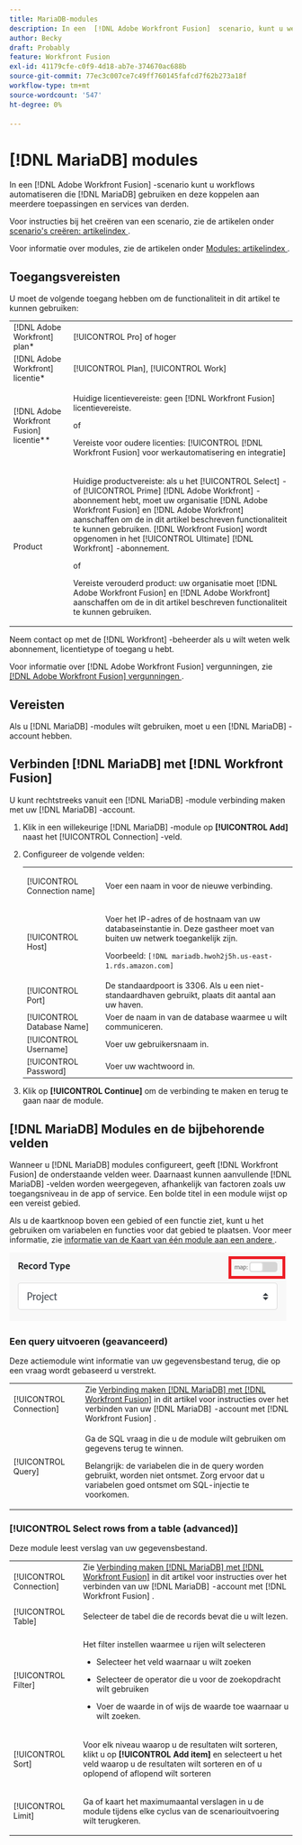 ```yaml
---
title: MariaDB-modules
description: In een  [!DNL Adobe Workfront Fusion]  scenario, kunt u werkschema's automatiseren die  [!DNL MariaDB] gebruiken, evenals het met veelvoudige derdetoepassingen en de diensten verbinden.
author: Becky
draft: Probably
feature: Workfront Fusion
exl-id: 41179cfe-c0f9-4d18-ab7e-374670ac688b
source-git-commit: 77ec3c007ce7c49ff760145fafcd7f62b273a18f
workflow-type: tm+mt
source-wordcount: '547'
ht-degree: 0%

---
```


# [!DNL MariaDB] modules

In een [!DNL Adobe Workfront Fusion] -scenario kunt u workflows automatiseren die [!DNL MariaDB] gebruiken en deze koppelen aan meerdere toepassingen en services van derden.

Voor instructies bij het creëren van een scenario, zie de artikelen onder [ scenario&#39;s creëren: artikelindex ](/help/workfront-fusion/create-scenarios/create-scenarios-toc.md).

Voor informatie over modules, zie de artikelen onder [ Modules: artikelindex ](/help/workfront-fusion/references/modules/modules-toc.md).

## Toegangsvereisten

U moet de volgende toegang hebben om de functionaliteit in dit artikel te kunnen gebruiken:

<table style="table-layout:auto"> 
 <col> 
 <col> 
 <tbody> 
  <tr> 
   <td role="rowheader">[!DNL Adobe Workfront] plan*</td>
  <td> <p>[!UICONTROL Pro] of hoger</p> </td>
  </tr> 
  <tr data-mc-conditions=""> 
   <td role="rowheader">[!DNL Adobe Workfront] licentie*</td>
   <td> <p>[!UICONTROL Plan], [!UICONTROL Work]</p> </td> 
  </tr> 
  <tr> 
   <td role="rowheader">[!DNL Adobe Workfront Fusion] licentie**</td> 
   <td>
   <p>Huidige licentievereiste: geen [!DNL Workfront Fusion] licentievereiste.</p>
   <p>of</p>
   <p>Vereiste voor oudere licenties: [!UICONTROL [!DNL Workfront Fusion] voor werkautomatisering en integratie] </p>
   </td> 
  </tr> 
  <tr> 
   <td role="rowheader">Product</td> 
   <td>
   <p>Huidige productvereiste: als u het [!UICONTROL Select] - of [!UICONTROL Prime] [!DNL Adobe Workfront] -abonnement hebt, moet uw organisatie [!DNL Adobe Workfront Fusion] en [!DNL Adobe Workfront] aanschaffen om de in dit artikel beschreven functionaliteit te kunnen gebruiken. [!DNL Workfront Fusion] wordt opgenomen in het [!UICONTROL Ultimate] [!DNL Workfront] -abonnement.</p>
   <p>of</p>
   <p>Vereiste verouderd product: uw organisatie moet [!DNL Adobe Workfront Fusion] en [!DNL Adobe Workfront] aanschaffen om de in dit artikel beschreven functionaliteit te kunnen gebruiken.</p>
   </td> 
  </tr> 
 </tbody> 
</table>

Neem contact op met de [!DNL Workfront] -beheerder als u wilt weten welk abonnement, licentietype of toegang u hebt.

Voor informatie over [!DNL Adobe Workfront Fusion] vergunningen, zie [[!DNL Adobe Workfront Fusion]  vergunningen ](/help/workfront-fusion/set-up-and-manage-workfront-fusion/licensing-operations-overview/license-automation-vs-integration.md).

## Vereisten

Als u [!DNL MariaDB] -modules wilt gebruiken, moet u een [!DNL MariaDB] -account hebben.

## Verbinden [!DNL MariaDB] met [!DNL Workfront Fusion]

U kunt rechtstreeks vanuit een [!DNL MariaDB] -module verbinding maken met uw [!DNL MariaDB] -account.

1. Klik in een willekeurige [!DNL MariaDB] -module op **[!UICONTROL Add]** naast het [!UICONTROL Connection] -veld.
1. Configureer de volgende velden:

   <table style="table-layout:auto"> 
    <col> 
    <col> 
    <tbody> 
     <tr> 
      <td role="rowheader"> <p>[!UICONTROL Connection name]</p> </td> 
      <td> <p>Voer een naam in voor de nieuwe verbinding.</p> </td> 
     </tr> 
     <tr> 
      <td role="rowheader">[!UICONTROL Host]</td> 
      <td> <p>Voer het IP-adres of de hostnaam van uw databaseinstantie in. Deze gastheer moet van buiten uw netwerk toegankelijk zijn.</p> <p>Voorbeeld: <code>[!DNL mariadb.hwoh2j5h.us-east-1.rds.amazon.com]</code></p> </td> 
     </tr> 
     <tr> 
      <td role="rowheader">[!UICONTROL Port]</td> 
      <td>De standaardpoort is 3306. Als u een niet-standaardhaven gebruikt, plaats dit aantal aan uw haven. </td> 
     </tr> 
     <tr> 
      <td role="rowheader">[!UICONTROL Database Name]</td> 
      <td>Voer de naam in van de database waarmee u wilt communiceren.</td> 
     </tr> 
     <tr> 
      <td role="rowheader">[!UICONTROL Username]</td> 
      <td>Voer uw gebruikersnaam in.</td> 
     </tr> 
     <tr> 
      <td role="rowheader">[!UICONTROL Password]</td> 
      <td>Voer uw wachtwoord in.</td> 
     </tr> 
    </tbody> 
   </table>

1. Klik op **[!UICONTROL Continue]** om de verbinding te maken en terug te gaan naar de module.

## [!DNL MariaDB] Modules en de bijbehorende velden

Wanneer u [!DNL MariaDB] modules configureert, geeft [!DNL Workfront Fusion] de onderstaande velden weer. Daarnaast kunnen aanvullende [!DNL MariaDB] -velden worden weergegeven, afhankelijk van factoren zoals uw toegangsniveau in de app of service. Een bolde titel in een module wijst op een vereist gebied.

Als u de kaartknoop boven een gebied of een functie ziet, kunt u het gebruiken om variabelen en functies voor dat gebied te plaatsen. Voor meer informatie, zie [ informatie van de Kaart van één module aan een andere ](/help/workfront-fusion/create-scenarios/map-data/map-data-from-one-to-another.md).

![ Kaart knevel ](/help/workfront-fusion/references/apps-and-modules/assets/map-toggle-350x74.png)

### Een query uitvoeren (geavanceerd)

Deze actiemodule wint informatie van uw gegevensbestand terug, die op een vraag wordt gebaseerd u verstrekt.

<table style="table-layout:auto"> 
 <col> 
 <col> 
 <tbody> 
  <tr> 
   <td role="rowheader">[!UICONTROL Connection]</td> 
   <td>Zie <a href="#connect-mariadb-to-workfront-fusion" class="MCXref xref"> Verbinding maken [!DNL MariaDB] met [!DNL Workfront Fusion]</a> in dit artikel voor instructies over het verbinden van uw [!DNL MariaDB] -account met [!DNL Workfront Fusion] .</td> 
  </tr> 
  <tr> 
   <td role="rowheader">[!UICONTROL Query]</td> 
   <td> <p>Ga de SQL vraag in die u de module wilt gebruiken om gegevens terug te winnen.</p> <p>Belangrijk: de variabelen die in de query worden gebruikt, worden niet ontsmet. Zorg ervoor dat u variabelen goed ontsmet om SQL-injectie te voorkomen.</p> </td> 
  </tr> 
 </tbody> 
</table>

### [!UICONTROL Select rows from a table (advanced)]

Deze module leest verslag van uw gegevensbestand.

<table style="table-layout:auto"> 
 <col> 
 <col> 
 <tbody> 
  <tr> 
   <td role="rowheader">[!UICONTROL Connection]</td> 
   <td>Zie <a href="#connect-mariadb-to-workfront-fusion" class="MCXref xref"> Verbinding maken [!DNL MariaDB] met [!DNL Workfront Fusion]</a> in dit artikel voor instructies over het verbinden van uw [!DNL MariaDB] -account met [!DNL Workfront Fusion] .</td> 
  </tr> 
  <tr> 
   <td role="rowheader">[!UICONTROL Table]</td> 
   <td> <p>Selecteer de tabel die de records bevat die u wilt lezen.</p> </td> 
  </tr> 
  <tr> 
   <td role="rowheader">[!UICONTROL Filter]</td> 
   <td> <p>Het filter instellen waarmee u rijen wilt selecteren</p> 
    <ul> 
     <li> <p>Selecteer het veld waarnaar u wilt zoeken</p> </li> 
     <li> <p>Selecteer de operator die u voor de zoekopdracht wilt gebruiken</p> </li> 
     <li> <p>Voer de waarde in of wijs de waarde toe waarnaar u wilt zoeken.</p> </li> 
    </ul> </td> 
  </tr> 
  <tr> 
   <td role="rowheader">[!UICONTROL Sort] </td> 
   <td> <p>Voor elk niveau waarop u de resultaten wilt sorteren, klikt u op <strong>[!UICONTROL Add item]</strong> en selecteert u het veld waarop u de resultaten wilt sorteren en of u oplopend of aflopend wilt sorteren</p> </td> 
  </tr> 
  <tr> 
   <td role="rowheader">[!UICONTROL Limit]</td> 
   <td> <p>Ga of kaart het maximumaantal verslagen in u de module tijdens elke cyclus van de scenariouitvoering wilt terugkeren.</p> </td> 
  </tr> 
 </tbody> 
</table>
